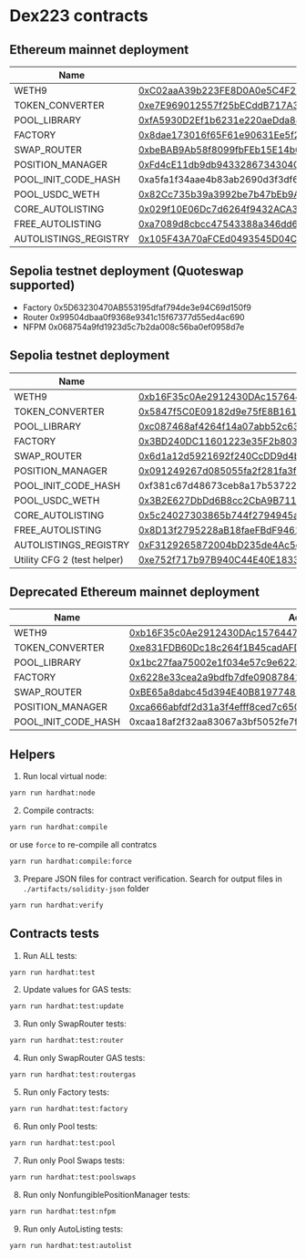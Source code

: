 # Dex223 contracts

## Ethereum mainnet deployment

| Name                | Address                                                                                                                    |
| ------------------- | -------------------------------------------------------------------------------------------------------------------------- |
| WETH9               | [0xC02aaA39b223FE8D0A0e5C4F27eAD9083C756Cc2](https://etherscan.io/address/0xC02aaA39b223FE8D0A0e5C4F27eAD9083C756Cc2#code) |
| TOKEN_CONVERTER     | [0xe7E969012557f25bECddB717A3aa2f4789ba9f9a](https://etherscan.io/address/0xe7E969012557f25bECddB717A3aa2f4789ba9f9a#code) |
| POOL_LIBRARY        | [0xfA5930D2Ef1b6231e220aeDda88E28C4E8F0F3a0](https://etherscan.io/address/0xfA5930D2Ef1b6231e220aeDda88E28C4E8F0F3a0#code) |
| FACTORY             | [0x8dae173016f65F61e90631Ee5f28C9E47b1ebc06](https://etherscan.io/address/0x8dae173016f65F61e90631Ee5f28C9E47b1ebc06#code) |
| SWAP_ROUTER         | [0xbeBAB9Ab58f8099fbFEb15E14b663615D19304Fa](https://etherscan.io/address/0xbeBAB9Ab58f8099fbFEb15E14b663615D19304Fa#code) |
| POSITION_MANAGER    | [0xFd4cE11db9db9433286734304049526E9336139E](https://etherscan.io/address/0xFd4cE11db9db9433286734304049526E9336139E#code) |
| POOL_INIT_CODE_HASH | 0xa5fa1f34aae4b83ab2690d3f3df6f78e99959a1f2eb8aa4c11ba10586677338d                                                         |
| POOL_USDC_WETH      | [0x82Cc735b39a3992be7b47bEb9AE7519aC92ed562](https://etherscan.io/address/0x82Cc735b39a3992be7b47bEb9AE7519aC92ed562#code) |
| CORE_AUTOLISTING    | [0x029f10E06Dc7d6264f9432ACA3F52572543c48e0](https://etherscan.io/address/0x029f10E06Dc7d6264f9432ACA3F52572543c48e0)      |
| FREE_AUTOLISTING    | [0xa7089d8cbcc47543388a346dd6ebf0b05106a477](https://etherscan.io/address/0xa7089d8cbcc47543388a346dd6ebf0b05106a477)      |
| AUTOLISTINGS_REGISTRY | [0x105F43A70aFCEd0493545D04C1d5687DF4b3f48f](https://etherscan.io/address/0x105F43A70aFCEd0493545D04C1d5687DF4b3f48f)    |


## Sepolia testnet deployment (Quoteswap supported)

- Factory 0x5D63230470AB553195dfaf794de3e94C69d150f9
- Router 0x99504dbaa0f9368e9341c15f67377d55ed4ac690
- NFPM 0x068754a9fd1923d5c7b2da008c56ba0ef0958d7e

## Sepolia testnet deployment

| Name                | Address                                                                                                                       |
|---------------------|-------------------------------------------------------------------------------------------------------------------------------|
| WETH9               | [0xb16F35c0Ae2912430DAc15764477E179D9B9EbEa](https://sepolia.etherscan.io/address/0xb16F35c0Ae2912430DAc15764477E179D9B9EbEa#code) |
| TOKEN_CONVERTER     | [0x5847f5C0E09182d9e75fE8B1617786F62fee0D9F](https://sepolia.etherscan.io/address/0x5847f5C0E09182d9e75fE8B1617786F62fee0D9F#code) |
| POOL_LIBRARY        | [0xc087468af4264f14a07abb52c63a099c93637604](https://sepolia.etherscan.io/address/0xc087468af4264f14a07abb52c63a099c93637604#code) |
| FACTORY             | [0x3BD240DC11601223e35F2b803905b832c2798c2c](https://sepolia.etherscan.io/address/0x3BD240DC11601223e35F2b803905b832c2798c2c#code) |
| SWAP_ROUTER         | [0x6d1a12d5921692f240CcDD9d4b7cAc2cCeD1BEd2](https://sepolia.etherscan.io/address/0x6d1a12d5921692f240CcDD9d4b7cAc2cCeD1BEd2#code) |
| POSITION_MANAGER    | [0x091249267d085055fa2f281fa3f6c0cf4bf70bae](https://sepolia.etherscan.io/address/0x091249267d085055fa2f281fa3f6c0cf4bf70bae#code) |
| POOL_INIT_CODE_HASH | 0xf381c67d48673ceb8a17b53722647aee43310f100cd97f25bfcc628958372b8b                                                        |
| POOL_USDC_WETH      | [0x3B2E627DbDd6B8cc2CbA9B71154b32C9bb5Ed5d3](https://sepolia.etherscan.io/address/0x3B2E627DbDd6B8cc2CbA9B71154b32C9bb5Ed5d3#code) |
| CORE_AUTOLISTING    | [0x5c24027303865b744f2794945aee88eA56F1F5ee](https://etherscan.io/address/0x5c24027303865b744f2794945aee88eA56F1F5ee)      |
| FREE_AUTOLISTING    | [0x8D13f2795228aB18faeFBdF9461E7E46b5853Bc5](https://etherscan.io/address/0x8D13f2795228aB18faeFBdF9461E7E46b5853Bc5)      |
| AUTOLISTINGS_REGISTRY | [0xF3129265872004bD235de4Ac5e312254D962cC38](https://etherscan.io/address/0xF3129265872004bD235de4Ac5e312254D962cC38)    |
| Utility CFG 2 (test helper)  | [0xe752f717b97B940C44E40E18335411c28e892770](https://sepolia.etherscan.io/address/0xe752f717b97B940C44E40E18335411c28e892770#code) | 

## Deprecated Ethereum mainnet deployment

| Name                | Address                                                                                                                       |
|---------------------|-------------------------------------------------------------------------------------------------------------------------------|
| WETH9               | [0xb16F35c0Ae2912430DAc15764477E179D9B9EbEa](https://sepolia.etherscan.io/address/0xb16F35c0Ae2912430DAc15764477E179D9B9EbEa#code) |
| TOKEN_CONVERTER     | [0xe831FDB60Dc18c264f1B45cadAFD5f2f2993EE83](https://sepolia.etherscan.io/address/0xe831FDB60Dc18c264f1B45cadAFD5f2f2993EE83#code) |
| POOL_LIBRARY        | [0x1bc27faa75002e1f034e57c9e62236c2e0f7ed16](https://sepolia.etherscan.io/address/0x1bc27faa75002e1f034e57c9e62236c2e0f7ed16#code) |
| FACTORY             | [0x6228e33cea2a9bdfb7dfe09087841cb56f683f04](https://sepolia.etherscan.io/address/0x6228e33cea2a9bdfb7dfe09087841cb56f683f04#code) |
| SWAP_ROUTER         | [0xBE65a8dabc45d394E40B81977485096F4ee17558](https://sepolia.etherscan.io/address/0xBE65a8dabc45d394E40B81977485096F4ee17558#code) |
| POSITION_MANAGER    | [0xca666abfdf2d31a3f4efff8ced7c6504389e51ba](https://sepolia.etherscan.io/address/0xca666abfdf2d31a3f4efff8ced7c6504389e51ba#code) |
| POOL_INIT_CODE_HASH | 0xcaa18af2f32aa83067a3bf5052fe7f4e6025a374579f128fd30bff2c48511b61                                                        |


## Helpers

1. Run local virtual node:

```bash
yarn run hardhat:node
```

2. Compile contracts:

```bash
yarn run hardhat:compile
```

or use `force` to re-compile all contratcs

```bash
yarn run hardhat:compile:force
```

3. Prepare JSON files for contract verification.
   Search for output files in `./artifacts/solidity-json` folder

```bash
yarn run hardhat:verify
```

## Contracts tests

1. Run ALL tests:

```bash
yarn run hardhat:test
```

2. Update values for GAS tests:

```bash
yarn run hardhat:test:update
```

3. Run only SwapRouter tests:

```bash
yarn run hardhat:test:router
```

4. Run only SwapRouter GAS tests:

```bash
yarn run hardhat:test:routergas
```

5. Run only Factory tests:

```bash
yarn run hardhat:test:factory
```

6. Run only Pool tests:

```bash
yarn run hardhat:test:pool
```

7. Run only Pool Swaps tests:

```bash
yarn run hardhat:test:poolswaps
```

8. Run only NonfungiblePositionManager tests:

```bash
yarn run hardhat:test:nfpm
```

9. Run only AutoListing tests:

```bash
yarn run hardhat:test:autolist
```

